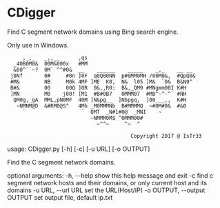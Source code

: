 # CDigger
Find C segment network domains using Bing search engine.

Only use in Windows.



         ,_,_   _,,__      ,qs
      _40B0M0&  00M&000x   #MM
      &00^``~?  0M` ^^#0&  __    ______    _____    _,_    __ __
     j0Nf       0#     #0n ]0F  q0Q00NN  p#0MM0MH /00M0&,  #QpQ0&
     #M&        NB     M0k 4MF ]ME  K0,  N&  l05 ]M&  `0&  B&N9^
     B#&        00     00Q ]0R  0&,,R0:  B&,_QM9 #MNgmm00I K#H
     ]MN        M0    j00! [M1  #B#0B7   0MMM07  #MB^-^-^` #NH
      QM0g,_gA  MML,pN0MF  40M ]N&pg__  ]Nbpgq,  ]00___,,  K#H
       ~NMNM@D  &#RM0@S^   4Mh _M0MMMNb  B#MMMMQ  ~#0M#0&  #&0
         `                  `  QMT  _N#1#0@  _MNI    ~
                               ~NMMM0M$ ^0MMM00#
                                 ~^^~     ^~  ^

                                            Copyright 2017 @ IsTr33

usage: CDigger.py [-h] [-c] [-u URL] [-o OUTPUT]

Find the C segment network domains.

optional arguments:
  -h, --help            show this help message and exit
  -c                    find c segment network hosts and their domains, or
                        only current host and its domains
  -u URL, --url URL     set the URL(Host/IP)
  -o OUTPUT, --output OUTPUT
                        set output file, default ip.txt

